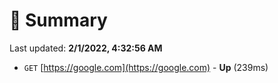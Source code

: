 # 📖 Summary
Last updated: **2/1/2022, 4:32:56 AM**

- `GET` [https://google.com](https://google.com) - **Up** (239ms)
